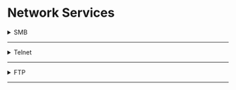 # Network Services

<details>
  <summary>SMB</summary>

<details>
  <summary>understanding</summary>
</details>

---

<details>
  <summary>enumerating</summary>
</details>

---

<details>
  <summary>exploiting</summary>
</details>

</details>


------------------------------------------------------------------------------------------------------------------------------------------------------------


<details>
  <summary>Telnet</summary>

<details>
  <summary>understanding</summary>
</details>

---

<details>
  <summary>enumerating</summary>
</details>

---

<details>
  <summary>exploiting</summary>
</details>

</details>


------------------------------------------------------------------------------------------------------------------------------------------------------------

<details>
  <summary>FTP</summary>

<details>
  <summary>understanding</summary>
</details>

---

<details>
  <summary>enumerating</summary>
</details>

---

<details>
  <summary>exploiting</summary>
</details>

</details>


------------------------------------------------------------------------------------------------------------------------------------------------------------
